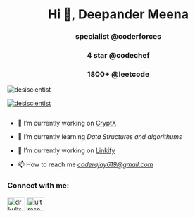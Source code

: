 <h1 align="center">Hi 👋, Deepander Meena</h1>
<h3 align="center">specialist @coderforces</h3>
<h3 align="center">4 star @codechef</h3>
<h3 align="center">1800+ @leetcode</h3>


<p align="left"> <img src="https://komarev.com/ghpvc/?username=desiscientist&label=Profile%20views&color=0e75b6&style=flat" alt="desiscientist" /> </p>

<p align="left"> <a href="https://github.com/ryo-ma/github-profile-trophy"><img src="https://github-profile-trophy.vercel.app/?username=desiscientist" alt="desiscientist" /></a> </p>

<p align="left"> <a href="https://twitter.com/" target="blank"><img src="https://img.shields.io/twitter/follow/?logo=twitter&style=for-the-badge" alt="" /></a> </p>

- 🔭 I’m currently working on [CryptX](https://github.com/desiscientist/CryptX)

- 🌱 I’m currently learning *Data Structures and algorithums*

- 🔭 I’m currently working on [Linkify](https://github.com/desiscientist/Linkify)

- 📫 How to reach me *coderajay619@gmail.com*

<h3 align="left">Connect with me:</h3>
<p align="left">
<a href="https://www.codechef.com/users/drkultrasourus" target="blank"><img align="center" src="https://cdn.jsdelivr.net/npm/simple-icons@3.1.0/icons/codechef.svg" alt="drkultrasourus" height="30" width="40" /></a>
<a href="https://www.hackerrank.com/ultrasourus" target="blank"><img align="center" src="https://raw.githubusercontent.com/rahuldkjain/github-profile-readme-generator/master/src/images/icons/Social/hackerrank.svg" alt="ultrasourus" height="30" width="40" /></a>
<a href="https://codeforces.com/profile/2529" target="blank"><img align="center" src="https://raw.githubusercontent.com/rahuldkjain/github-profile-readme-generator/
